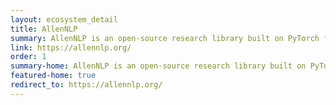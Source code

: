 ```yaml
---
layout: ecosystem_detail
title: AllenNLP
summary: AllenNLP is an open-source research library built on PyTorch for designing and evaluating deep learning models for NLP.
link: https://allennlp.org/
order: 1
summary-home: AllenNLP is an open-source research library built on PyTorch for designing and evaluating deep learning models for NLP.
featured-home: true
redirect_to: https://allennlp.org/
---
```


